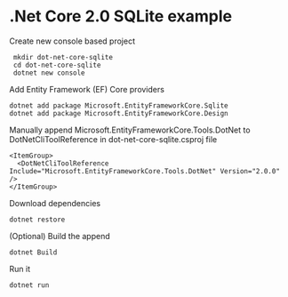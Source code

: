 .Net Core 2.0 SQLite example
============================

Create new console based project

     mkdir dot-net-core-sqlite
     cd dot-net-core-sqlite
     dotnet new console

Add Entity Framework (EF) Core providers

    dotnet add package Microsoft.EntityFrameworkCore.Sqlite
    dotnet add package Microsoft.EntityFrameworkCore.Design

Manually append Microsoft.EntityFrameworkCore.Tools.DotNet to DotNetCliToolReference in dot-net-core-sqlite.csproj file

    <ItemGroup>
      <DotNetCliToolReference Include="Microsoft.EntityFrameworkCore.Tools.DotNet" Version="2.0.0" />
    </ItemGroup>

Download dependencies

    dotnet restore

(Optional) Build the append

    dotnet Build

Run it

    dotnet run
